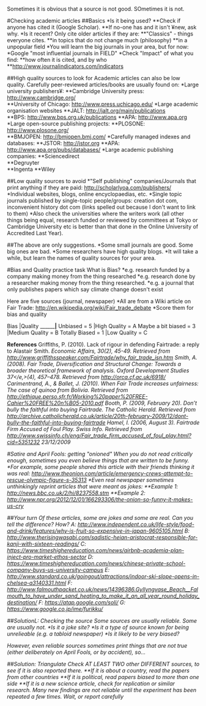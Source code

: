 Sometimes it is obvious that a source is not good. SOmetimes it is not. 

#Checking academic articles
##Basics
*Is it being used?
**Check if anyone has cited it (Google Scholar).
**If no-one has and it isn't ¥new, ask why.
*Is it recent? Only cite older articles if they are: 
**"Classics" - things everyone cites.
**in topics that do not change much (philosophy)
**in a unpopular field
*You will learn the big journals in your area, but for now:
*Google "most influential journals in FIELD"
*Check "Impact" of what you find:
**how often it is cited, and by who
**http://www.journalindicators.com/indicators



##High quality sources to look for
Academic articles can also be low quality.
Carefully peer-reviewed articles/books are usually found on:
*Large university publishers¥:
**Cambridge University press: http://www.cambridge.org/        
**University of Chicago: http://www.press.uchicago.edu/
*Large academic organisation websites
**JALT: http://jalt.org/main/publications   
**BPS: http://www.bps.org.uk/publications
**APA: http://www.apa.org
*Large open-source publishing projects: 
**PLOSONE: http://www.plosone.org/            
**BMJOPEN: http://bmjopen.bmj.com/
*Carefully managed indexes and databases: 
**JSTOR: http://jstor.org 
**APA: http://www.apa.org/pubs/databases/
*Large academic publishing companies: 
**Sciencedirect    
**Degruyter       
**Ingenta 
**Wiley



##Low quality sources to avoid
*"Self publishing" companies/Journals that print anything if they are paid: http://scholarlyoa.com/publishers/
*Individual websites, blogs, online encyclopaedias, etc.
*Single topic journals published by single-topic people/groups: creation dot com, inconvenient history dot com (links spelled out because I don't want to link to them)
*Also check the universities where the writers work (all other things being equal, research funded or reviewed by committees at Tokyo or Cambridge University etc is better than that done in the Online University of Accredited Last Year).



##The above are only suggestions.
*Some small journals are good. Some big ones are bad.
*Some researchers have high quality blogs.
*It will take a while, but learn the names of quality sources for your area.


#Bias and Quality practice task
What is Bias? 
*e.g. research funded by a company making money from the thing researched
*e.g. research done by a researcher making money from the thing researched.
*e.g. a journal that only publishes papers which say climate change doesn't exist


Here are five sources (journal, newspaper) 
*All are from a Wiki article on Fair Trade: http://en.wikipedia.org/wiki/Fair_trade_debate
*Score them for bias and quality


Bias                        |Quality
____________________________|______________________
Unbiased  = 5               |High Quality   = A
Maybe a bit biased = 3      |Medium Quality     = B
Totally Biased  = 1         |Low Quality    = C




__References__
<ref>
Griffiths, P. (2010). Lack of rigour in defending Fairtrade: a reply to Alastair Smith. <em>Economic Affairs, 30<em>(2), 45-49. Retrieved from http://www.griffithsspeaker.com/Fairtrade/why_fair_trade_isn.htm
Smith, A. (2008). Fair Trade, Diversification and Structural Change: Towards a broader theoretical framework of analysis. <em>Oxford Development Studies 37</e,>(4), 457–478. Retrieved from http://orca.cf.ac.uk/6918/
Carimentrand, A., & Ballet, J. (2010). <em>When Fair Trade increases unfairness: The case of quinoa from Bolivia</em>. Retrieved from http://ethique.perso.sfr.fr/Working%20paper%20FREE-Cahier%20FREE%20n%B05-2010.pdf
Booth, P. (2009, February 20). Don’t bully the faithful into buying Fairtrade. <em>The Catholic Herald.</em> Retrieved from http://archive.catholicherald.co.uk/article/20th-february-2009/12/dont-bully-the-faithful-into-buying-fairtrade
Hamel, I. (2006, August 3). Fairtrade Firm Accused of Foul Play. <em>Swiss Info.</em> Retrieved from http://www.swissinfo.ch/eng/Fair_trade_firm_accused_of_foul_play.html?cid=5351232 23/12/2009
</ref>



#Satire and April Fools: getting "onioned"
When you do not read critically enough, sometimes you even believe things that are written to be funny.
*For example, some people shared this article with their friends thinking it was real: http://www.theonion.com/article/emergency-crews-attempt-to-rescue-olympic-figure-s-35313
*Even real newspaper sometimes unthinkingly reprint articles that were meant as jokes:
**Example 1: http://news.bbc.co.uk/2/hi/8237558.stm
**Example 2: http://www.npr.org/2012/12/01/166293306/the-onion-so-funny-it-makes-us-cry

##Your turn
Of these articles, some are jokes and some are real. Can you tell the difference? How?
A: http://www.independent.co.uk/life-style/food-and-drink/features/why-is-fruit-so-expensive-in-japan-9605105.html
B: http://www.therisingwasabi.com/sadistic-heian-aristocrat-responsible-for-kanji-with-sixteen-readings/
C: https://www.timeshighereducation.com/news/airbnb-academia-plan-inject-pro-market-ethos-sector
D: https://www.timeshighereducation.com/news/chinese-private-school-company-buys-us-university-campus
E: http://www.standard.co.uk/goingout/attractions/indoor-ski-slope-opens-in-chelsea-a3140331.html
F: http://www.falmouthpacket.co.uk/news/14396386.Gyllyngvase_Beach__Falmouth_to_have_under_sand_heating_to_make_it_an_all_year_round_holiday_destination/
F: https://atap.google.com/soli/
G: https://www.google.co.jp/ime/furikku/


##SolutionL: Checking the source
Some sources are usually reliable. Some are usually not.
*Is it a joke site?
*Is it a type of source known for being unrelieable (e.g. a tabloid newspaper)
*Is it likely to be very biased?

However, even reliable sources sometimes print things that are not true (either deliberately on April Fools, or by accident), so...

##Solution: Triangulate
Check AT LEAST TWO other DIFFERENT sources, to see if it is also reported there.
**If it is about a country, read the papers from other countries
**If it is political, read papers biased to more than one side
**If it is a new science article, check for replication or similar research. Many new findings are not reliable until the experiment has been repeated a few times. Wait, or report carefully




